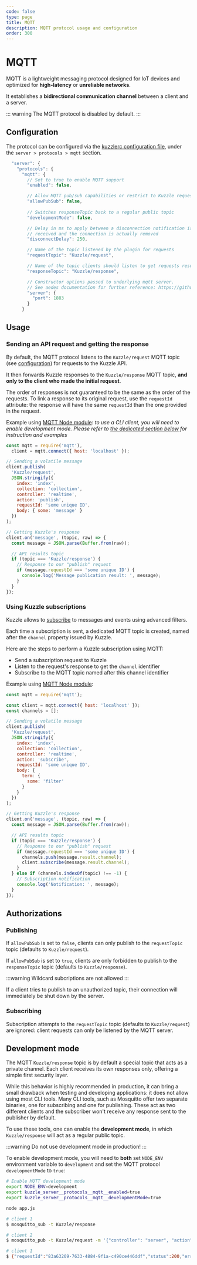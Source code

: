 ```yaml
---
code: false
type: page
title: MQTT
description: MQTT protocol usage and configuration  
order: 300
---
```


# MQTT

MQTT is a lightweight messaging protocol designed for IoT devices and optimized for **high-latency** or **unreliable networks**.  

It establishes a **bidirectional communication channel** between a client and a server.

::: warning
The MQTT protocol is disabled by default.
:::

## Configuration

The protocol can be configured via the [kuzzlerc configuration file](/core/2/guides/advanced/configuration), under the `server > protocols > mqtt` section.

```js
  "server": {
    "protocols": {
      "mqtt": {
        // Set to true to enable MQTT support
        "enabled": false,

        // Allow MQTT pub/sub capabilities or restrict to Kuzzle requests only
        "allowPubSub": false,
        
        // Switches responseTopic back to a regular public topic
        "developmentMode": false,

        // Delay in ms to apply between a disconnection notification is
        // received and the connection is actually removed
        "disconnectDelay": 250,

        // Name of the topic listened by the plugin for requests
        "requestTopic": "Kuzzle/request",

        // Name of the topic clients should listen to get requests result
        "responseTopic": "Kuzzle/response",

        // Constructor options passed to underlying mqtt server.
        // See aedes documentation for further reference: https://github.com/moscajs/aedes
        "server": {
          "port": 1883
        }
      }
```

## Usage

### Sending an API request and getting the response

By default, the MQTT protocol listens to the `Kuzzle/request` MQTT topic (see [configuration](#configuration)) for requests to the Kuzzle API.

It then forwards Kuzzle responses to the `Kuzzle/response` MQTT topic, **and only to the client who made the initial request**.

The order of responses is not guaranteed to be the same as the order of the requests. To link a response to its original request, use the `requestId` attribute: the response will have the same `requestId` than the one provided in the request.

Example using [MQTT Node module](https://www.npmjs.com/package/mqtt): _to use a CLI client, you will need to enable development mode. Please refer to [the dedicated section below](#development-mode) for instruction and examples_

```js
const mqtt = require('mqtt'),
  client = mqtt.connect({ host: 'localhost' });

// Sending a volatile message
client.publish(
  'Kuzzle/request',
  JSON.stringify({
    index: 'index',
    collection: 'collection',
    controller: 'realtime',
    action: 'publish',
    requestId: 'some unique ID',
    body: { some: 'message' }
  })
);

// Getting Kuzzle's response
client.on('message', (topic, raw) => {
  const message = JSON.parse(Buffer.from(raw));

  // API results topic
  if (topic === 'Kuzzle/response') {
    // Response to our "publish" request
    if (message.requestId === 'some unique ID') {
      console.log('Message publication result: ', message);
    }
  }
});
```

### Using Kuzzle subscriptions

Kuzzle allows to [subscribe](/core/2/api/controllers/realtime/subscribe) to messages and events using advanced filters.

Each time a subscription is sent, a dedicated MQTT topic is created, named after the `channel` property issued by Kuzzle.

Here are the steps to perform a Kuzzle subscription using MQTT:

- Send a subscription request to Kuzzle
- Listen to the request's response to get the `channel` identifier
- Subscribe to the MQTT topic named after this channel identifier

Example using [MQTT Node module](https://www.npmjs.com/package/mqtt):

```js
const mqtt = require('mqtt');

const client = mqtt.connect({ host: 'localhost' });
const channels = [];

// Sending a volatile message
client.publish(
  'Kuzzle/request',
  JSON.stringify({
    index: 'index',
    collection: 'collection',
    controller: 'realtime',
    action: 'subscribe',
    requestId: 'some unique ID',
    body: {
      term: {
        some: 'filter'
      }
    }
  })
);

// Getting Kuzzle's response
client.on('message', (topic, raw) => {
  const message = JSON.parse(Buffer.from(raw));

  // API results topic
  if (topic === 'Kuzzle/response') {
    // Response to our "publish" request
    if (message.requestId === 'some unique ID') {
      channels.push(message.result.channel);
      client.subscribe(message.result.channel);
    }
  } else if (channels.indexOf(topic) !== -1) {
    // Subscription notification
    console.log('Notification: ', message);
  }
});
```

## Authorizations

### Publishing

If `allowPubSub` is set to `false`, clients can only publish to the `requestTopic` topic (defaults to `Kuzzle/request`).

If `allowPubSub` is set to `true`, clients are only forbidden to publish to the `responseTopic` topic (defaults to `Kuzzle/response`).

:::warning
Wildcard subcriptions are not allowed
:::

If a client tries to publish to an unauthorized topic, their connection will immediately be shut down by the server.

### Subscribing

Subscription attempts to the `requestTopic` topic (defaults to `Kuzzle/request`) are ignored: client requests can only be listened by the MQTT server.

## Development mode

The MQTT `Kuzzle/response` topic is by default a special topic that acts as a private channel. Each client receives its own responses only, offering a simple first security layer.

While this behavior is highly recommended in production, it can bring a small drawback when testing and developing applications: it does not allow using most CLI tools.
Many CLI tools, such as Mosquitto offer two separate binaries, one for subscribing and one for publishing. These act as two different clients and the subscriber won't receive any response sent to the publisher by default.

To use these tools, one can enable the **development mode**, in which `Kuzzle/response` will act as a regular public topic.

:::warning
Do not use development mode in production!
:::

To enable development mode, you will need to **both** set `NODE_ENV` environment variable to `development` and set the MQTT protocol `developmentMode` to `true`:

```bash
# Enable MQTT development mode
export NODE_ENV=development
export kuzzle_server__protocols__mqtt__enabled=true
export kuzzle_server__protocols__mqtt__developmentMode=true

node app.js
```

```bash
# client 1
$ mosquitto_sub -t Kuzzle/response

# client 2
$ mosquitto_pub -t Kuzzle/request -m '{"controller": "server", "action": "now"}'

# client 1
$ {"requestId":"83a63209-7633-4884-9f1a-c490ce446ddf","status":200,"error":null,"controller":"server","action":"now","collection":null,"index":null,"volatile":null,"result":{"now":1509967201489}}
```
